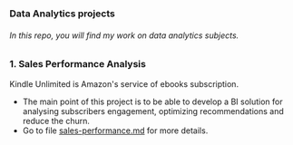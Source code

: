 ### Data Analytics projects
###### In this repo, you will find my work on data analytics subjects.

### 1. Sales Performance Analysis
Kindle Unlimited is Amazon's service of ebooks subscription.
 - The main point of this project is to be able to develop a BI solution for analysing subscribers engagement, optimizing recommendations and reduce the churn.
 - Go to file [sales-performance.md](https://github.com/elsedore/data-analytics/blob/main/sales-performance.md) for more details.



